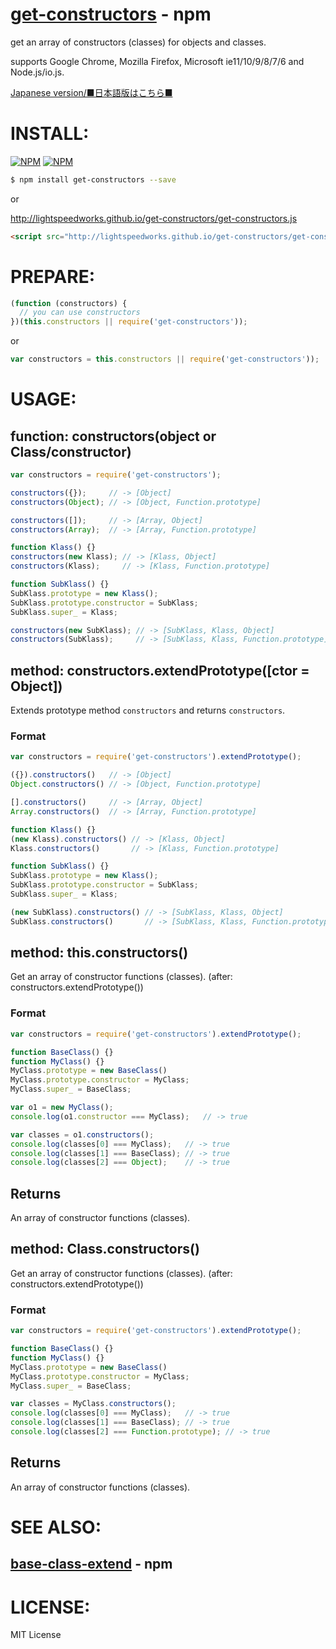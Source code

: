 [get-constructors](https://www.npmjs.org/package/get-constructors) - npm
====

  get an array of constructors (classes) for objects and classes.

  supports Google Chrome, Mozilla Firefox, Microsoft ie11/10/9/8/7/6 and Node.js/io.js.

[Japanese version/■日本語版はこちら■](README-JP.md#readme)

# INSTALL:

[![NPM](https://nodei.co/npm/get-constructors.png?downloads=true&downloadRank=true&stars=true)](https://nodei.co/npm/get-constructors/)
[![NPM](https://nodei.co/npm-dl/get-constructors.png?height=2)](https://nodei.co/npm/get-constructors/)

```bash
$ npm install get-constructors --save
```

or

http://lightspeedworks.github.io/get-constructors/get-constructors.js

```html
<script src="http://lightspeedworks.github.io/get-constructors/get-constructors.js"></script>
```

# PREPARE:

```js
(function (constructors) {
  // you can use constructors
})(this.constructors || require('get-constructors'));
```

or

```js
var constructors = this.constructors || require('get-constructors'));
```

# USAGE:

## function: constructors(object or Class/constructor)

```js
var constructors = require('get-constructors');

constructors({});     // -> [Object]
constructors(Object); // -> [Object, Function.prototype]

constructors([]);     // -> [Array, Object]
constructors(Array);  // -> [Array, Function.prototype]

function Klass() {}
constructors(new Klass); // -> [Klass, Object]
constructors(Klass);     // -> [Klass, Function.prototype]

function SubKlass() {}
SubKlass.prototype = new Klass();
SubKlass.prototype.constructor = SubKlass;
SubKlass.super_ = Klass;

constructors(new SubKlass); // -> [SubKlass, Klass, Object]
constructors(SubKlass);     // -> [SubKlass, Klass, Function.prototype]
```

## method: constructors.extendPrototype([ctor = Object])

  Extends prototype method `constructors` and returns `constructors`.

### Format

```js
var constructors = require('get-constructors').extendPrototype();

({}).constructors()   // -> [Object]
Object.constructors() // -> [Object, Function.prototype]

[].constructors()     // -> [Array, Object]
Array.constructors()  // -> [Array, Function.prototype]

function Klass() {}
(new Klass).constructors() // -> [Klass, Object]
Klass.constructors()       // -> [Klass, Function.prototype]

function SubKlass() {}
SubKlass.prototype = new Klass();
SubKlass.prototype.constructor = SubKlass;
SubKlass.super_ = Klass;

(new SubKlass).constructors() // -> [SubKlass, Klass, Object]
SubKlass.constructors()       // -> [SubKlass, Klass, Function.prototype]
```

## method: this.constructors()

  Get an array of constructor functions (classes).
  (after: constructors.extendPrototype())

### Format

```js
var constructors = require('get-constructors').extendPrototype();

function BaseClass() {}
function MyClass() {}
MyClass.prototype = new BaseClass()
MyClass.prototype.constructor = MyClass;
MyClass.super_ = BaseClass;

var o1 = new MyClass();
console.log(o1.constructor === MyClass);   // -> true

var classes = o1.constructors();
console.log(classes[0] === MyClass);   // -> true
console.log(classes[1] === BaseClass); // -> true
console.log(classes[2] === Object);    // -> true
```

## Returns

  An array of constructor functions (classes).

## method: Class.constructors()

  Get an array of constructor functions (classes).
  (after: constructors.extendPrototype())

### Format

```js
var constructors = require('get-constructors').extendPrototype();

function BaseClass() {}
function MyClass() {}
MyClass.prototype = new BaseClass()
MyClass.prototype.constructor = MyClass;
MyClass.super_ = BaseClass;

var classes = MyClass.constructors();
console.log(classes[0] === MyClass);   // -> true
console.log(classes[1] === BaseClass); // -> true
console.log(classes[2] === Function.prototype); // -> true
```

## Returns

  An array of constructor functions (classes).

# SEE ALSO:

## [base-class-extend](https://www.npmjs.org/package/base-class-extend) - npm

# LICENSE:

  MIT License
